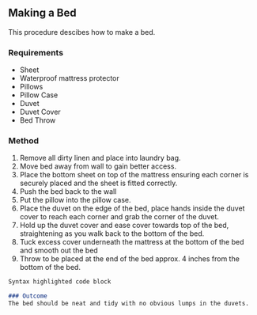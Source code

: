 ## Making a Bed

This procedure descibes how to make a bed.

### Requirements

- Sheet
- Waterproof mattress protector
- Pillows
- Pillow Case
- Duvet
- Duvet Cover
- Bed Throw

### Method

1. Remove all dirty linen and place into laundry bag.
2. Move bed away from wall to gain better access.
3. Place the bottom sheet on top of the mattress ensuring each corner is securely placed and the sheet is fitted correctly.
4. Push the bed back to the wall
5. Put the pillow into the pillow case.
6. Place the duvet on the edge of the bed, place hands inside the duvet cover to reach each corner and grab the corner of the duvet.
7. Hold up the duvet cover and ease cover towards top of the bed, straightening as you walk back to the bottom of the bed.
8. Tuck excess cover underneath the mattress at the bottom of the bed and smooth out the bed
9. Throw to be placed at the end of the bed approx. 4 inches from the bottom of the bed.

```markdown
Syntax highlighted code block

### Outcome
The bed should be neat and tidy with no obvious lumps in the duvets.
